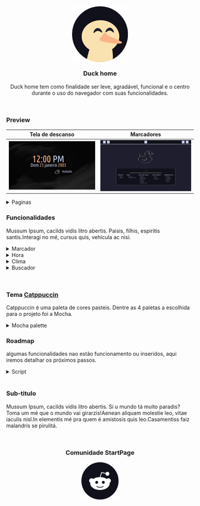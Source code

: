 <!--Start Page personalizada-->
<div  align="center">
<h3> <img src="md_assets/svg/icone.svg" width="150" height="150" alt="duck-home Logo"/>

Duck home
</h3>

Duck home tem como finalidade ser leve, agradável, funcional e o centro durante o uso do navegador com suas funcionalidades.
</div>

&nbsp;

### Preview

| Tela de descanso                                      | Marcadores                                         |
| ----------------------------------------------------- | -------------------------------------------------- |
| ![Tela de descanso](md_assets/preview/home_frame.png) | ![marcadore](md_assets/preview/tela_principal.png) |

<details><summary>Paginas</summary>

|                                                              |
| ------------------------------------------------------------ |
| Tela de descanso                                             |
| ![Tela de descanso](md_assets/preview/home_frame.png)        |
| Marcadores                                                   |
| ![Marcadores](md_assets/preview/tela_principal.png)          |
| Tela segundaria                                              |
| ![Tela de segundaria](md_assets/preview/tela_segundaria.png) |
</details>

### Funcionalidades

Mussum Ipsum, cacilds vidis litro abertis. Paisis, filhis, espiritis santis.Interagi no mé, cursus quis, vehicula ac nisi.

<details><summary>Marcador</summary>

- botão para adicionar (em trabalho)
- categorias
-

</details>

<details><summary>Hora</summary>

- em trabalho

</details>

<details><summary>Clima</summary>

- em trabalho

</details>

<details><summary>Buscador</summary>

- em trabalho

</details>

&nbsp;

### Tema <a href="https://github.com/catppuccin">Catppuccin</a>

Catppuccin é uma paleta de cores pasteis. Dentre as 4 paletas a escolhida para o projeto foi a Mocha.

<details><summary> Mocha palette</summary>

&nbsp;

Catppuccin infrastructure: **Base** **>** **Mantle** **>** **Crust**

| Cor                                                     | Rótulo     | Hex           |        | Cor                                                    | Rotulo             | Hex           |
| ------------------------------------------------------- | ---------- | ------------- | ------ | ------------------------------------------------------ | ------------------ | ------------- |
| ![cor](md_assets/palette/circles/mocha_rosewater.png)   | Rosewater  | ```#f5e0dc``` |        | ![ cor ](md_assets/palette/circles/mocha_text.png)     | Text               | ```#cdd6f4``` |
| ![cor](md_assets/palette/circles/mocha_flamingo.png)    | Flamingo   | ```#f2cdcd``` |        | ![ cor ](md_assets/palette/circles/mocha_subtext1.png) | Subtext1           | ```#bac2de``` |
| ![cor](md_assets/palette/circles/mocha_pink.png)        | Pink       | ```#f5c2e7``` |        | ![ cor ](md_assets/palette/circles/mocha_subtext0.png) | Subtext0           | ```#a6adc8``` |
| ![cor](md_assets/palette/circles/mocha_mauve.png)       | Mauve      | ```#cba6f7``` |        | ![ cor ](md_assets/palette/circles/mocha_overlay2.png) | Overlay2           | ```#9399b2``` |
| ![cor](md_assets/palette/circles/mocha_red.png)         | Red        | ```#f38ba8``` |        | ![ cor ](md_assets/palette/circles/mocha_overlay1.png) | Overlay1           | ```#7f849c``` |
| ![cor](md_assets/palette/circles/mocha_maroon.png)      | Maroon     | ```#eba0ac``` |        | ![ cor ](md_assets/palette/circles/mocha_overlay0.png) | Overlay0           | ```#6c7086``` |
| ![cor](md_assets/palette/circles/mocha_peach.png)       | Peach      | ```#fab387``` |        | ![ cor ](md_assets/palette/circles/mocha_surface2.png) | Surface2           | ```#585b70``` |
| ![cor](md_assets/palette/circles/mocha_yellow.png)      | Yellow     | ```#f9e2af``` |        | ![ cor ](md_assets/palette/circles/mocha_surface1.png) | Surface1           | ```#45475a``` |
| ![cor](md_assets/palette/circles/mocha_green.png)       | Green      | ```#a6e3a1``` |        | ![ cor ](md_assets/palette/circles/mocha_surface0.png) | Surface0           | ```#313244``` |
| ![cor](md_assets/palette/circles/mocha_teal.png)        | Teal       | ```#313244``` |        | ![ cor ](md_assets/palette/circles/mocha_base.png)     | Base               | ```#1e1e2e``` |
| ![cor](md_assets/palette/circles/mocha_sky.png)         | Sky        | ```#89dceb``` |        | ![ cor ](md_assets/palette/circles/mocha_mantle.png)   | Mantle             | ```#181825``` |
| ![cor](md_assets/palette/circles/mocha_sapphire.png)    | Sapphire   | ```#74c7ec``` |        | ![ cor ](md_assets/palette/circles/mocha_crust.png)    | Crust              | ```#11111b``` |
| ![cor](md_assets/palette/circles/mocha_blue.png)        | Blue       | ```#89b4fa``` |        |                                                        |                    |               |
| ![cor](md_assets/palette/circles/mocha_lavender.png)    | Lavender   | ```#b4befe``` |        |                                                        |                    |               |
</details>

### Roadmap

algumas funcionalidades nao estão funcionamento ou inseridos, aqui iremos detalhar os próximos passos.

<details><summary>Script</summary>

- em trabalho

</details>
&nbsp;

### Sub-titulo

Mussum Ipsum, cacilds vidis litro abertis. Si u mundo tá muito paradis? Toma um mé que o mundo vai girarzis!Aenean aliquam molestie leo, vitae iaculis nisl.In elementis mé pra quem é amistosis quis leo.Casamentiss faiz malandris se pirulitá.

&nbsp;

<div align="center">

### Comunidade StartPage

<a href="https://reddit.com/r/startpages"><img src="md_assets/svg/logo_reddit.svg" width="100" height="100" alt="Reddit Logo"/></a>
</div>
